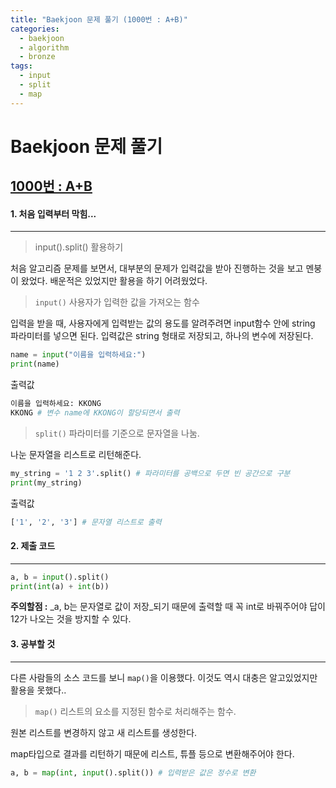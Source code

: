 ```yaml
---
title: "Baekjoon 문제 풀기 (1000번 : A+B)"
categories:
  - baekjoon
  - algorithm
  - bronze
tags:
  - input
  - split
  - map
---
```



# Baekjoon 문제 풀기

## [1000번 : A+B](https://www.acmicpc.net/problem/1000)

#### 1. 처음 입력부터 막힘...
---


> input().split() 활용하기

처음 알고리즘 문제를 보면서, 대부분의 문제가 입력값을 받아 진행하는 것을 보고 멘붕이 왔었다. 배운적은 있었지만 활용을 하기 어려웠었다. 

>`input()` 사용자가 입력한 값을 가져오는 함수 

입력을 받을 때, 사용자에게 입력받는 값의 용도를 알려주려면 input함수 안에 string 파라미터를 넣으면 된다. 
입력값은 string 형태로 저장되고, 하나의 변수에 저장된다.

```python
name = input("이름을 입력하세요:")
print(name)
```


출력값

```python
이름을 입력하세요: KKONG
KKONG # 변수 name에 KKONG이 할당되면서 출력 
```

>`split()` 파라미터를 기준으로 문자열을 나눔.   

나눈 문자열을 리스트로 리턴해준다.

```python
my_string = '1 2 3'.split() # 파라미터를 공백으로 두면 빈 공간으로 구분 
print(my_string)    
```

출력값

```python
['1', '2', '3'] # 문자열 리스트로 출력 
```

#### 2. 제출 코드 
---

```python
a, b = input().split()
print(int(a) + int(b))
```

**주의할점 :** _a, b는 문자열로 값이 저장_되기 때문에 출력할 때 꼭 int로 바꿔주어야 답이 12가 나오는 것을 방지할 수 있다.

#### 3. 공부할 것
---

다른 사람들의 소스 코드를 보니 `map()`을 이용했다. 
이것도 역시 대충은 알고있었지만 활용을 못했다.. 

>`map()` 리스트의 요소를 지정된 함수로 처리해주는 함수.

원본 리스트를 변경하지 않고 새 리스트를 생성한다.

map타입으로 결과를 리턴하기 때문에 리스트, 튜플 등으로 변환해주어야 한다.

```python
a, b = map(int, input().split()) # 입력받은 값은 정수로 변환
```

